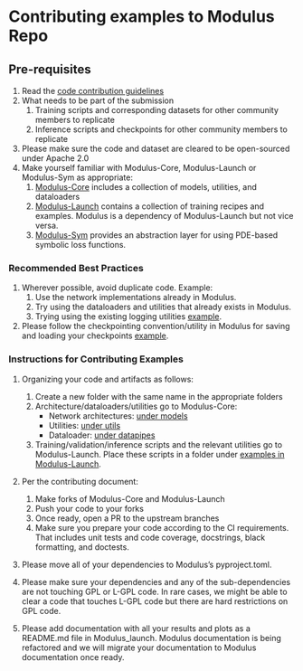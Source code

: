 <!-- markdownlint-disable MD043 -->
# Contributing examples to Modulus Repo

## Pre-requisites

1. Read the [code contribution guidelines](https://github.com/NVIDIA/modulus-launch/blob/main/CONTRIBUTING.md)
2. What needs to be part of the submission
    1. Training scripts and corresponding datasets for other community members to replicate
    2. Inference scripts and checkpoints for other community members to replicate
3. Please make sure the code and dataset are cleared to be open-sourced under Apache 2.0
4. Make yourself familiar with Modulus-Core, Modulus-Launch or Modulus-Sym as appropriate:
    1. [Modulus-Core](https://github.com/NVIDIA/modulus) includes a collection of
    models, utilities, and dataloaders
    2. [Modulus-Launch](https://github.com/NVIDIA/modulus-launch) contains a collection
    of training recipes and examples. Modulus is a dependency of Modulus-Launch but not
    vice versa.
    3. [Modulus-Sym](https://github.com/NVIDIA/modulus-sym) provides an abstraction
    layer for using PDE-based symbolic loss functions.

### Recommended Best Practices

1. Wherever possible, avoid  duplicate code. Example:
    1. Use the network implementations already in Modulus.
    2. Try using the dataloaders and utilities that already exists in Modulus.
    3. Trying using the existing logging utilities [example](https://github.com/NVIDIA/modulus-launch/blob/04f598c4556eb598630946816f01dd97467621de/examples/cfd/vortex_shedding_mgn/train.py#L188).
2. Please follow the checkpointing convention/utility in Modulus for saving and loading
your checkpoints [example](https://github.com/NVIDIA/modulus-launch/blob/04f598c4556eb598630946816f01dd97467621de/examples/cfd/vortex_shedding_mgn/train.py#L180).

### Instructions for Contributing Examples

1. Organizing your code and artifacts as follows:
    1. Create a new folder with the same name in the appropriate folders
    2. Architecture/dataloaders/utilities go to Modulus-Core:
        - Network architectures: [under models](https://github.com/NVIDIA/modulus/tree/main/modulus/models)
        - Utilities: [under utils](https://github.com/NVIDIA/modulus/tree/main/modulus/utils)
        - Dataloader: [under datapipes](https://github.com/NVIDIA/modulus/tree/main/modulus/datapipes)
    3. Training/validation/inference scripts and the relevant utilities go to
    Modulus-Launch. Place these scripts in a folder under [examples in Modulus-Launch](https://github.com/NVIDIA/modulus-launch/tree/main/examples).

2. Per the contributing document:
    1. Make forks of Modulus-Core and Modulus-Launch
    2. Push your code to your forks
    3. Once ready, open a PR to the upstream branches
    4. Make sure you prepare your code according to the CI requirements. That includes
    unit tests and code coverage, docstrings, black formatting, and doctests.

3. Please move all of your dependencies to Modulus’s pyproject.toml.

4. Please make sure your dependencies and any of the sub-dependencies are not touching
GPL or L-GPL code. In rare cases, we might be able to clear a code that touches L-GPL
code but there are hard restrictions on GPL code.

5. Please add documentation with all your results and plots as a README.md file in
Modulus_launch. Modulus documentation is being refactored and we will migrate your
documentation to Modulus documentation once ready.
